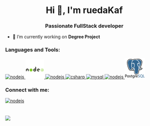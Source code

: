 
<!--
**JhanCarlosRueda-Camp us/** is a ✨ _special_ ✨   repository because its ` README.md` (this file ) appears on your GitHub profile.
 
Here are some ideas to get you  started:

- 🔭 I’m currently working on ...
 ...
- 👯 I’m looking to collaborate on ...
- 🤔 I’m looking for help with   ...
- 💬 Ask me about ...
- 📫 How to reach me: ...
- 😄 Pronouns: ...
- ⚡ Fun fact: ...
-->

<h1 align="center">Hi 👋, I'm ruedaKaf</h1>
<h3 align="center">Passionate FullStack developer</h3>

- 🔭 I’m currently working on **Degree Project**



### Languages and Tools:


<p align="left"> 

<a href="https://nodejs.org" target="_blank" rel="noreferrer"> 
<img src="https://www.vectorlogo.zone/logos/reactjs/reactjs-ar21.svg" alt="nodejs" width="60 " height="auto"/> </a>

 
<a href="https://nodejs.org" target="_blank" rel="noreferrer"> 
<img src="https://raw.githubusercontent.com/devicons/devicon/master/icons/nodejs/nodejs-original-wordmark.svg" alt="nodejs" width="60" height="auto"/> </a>

 <a href="https://nodejs.org" target="_blank" rel="noreferrer"> 
<img src="https://www.vectorlogo.zone/logos/dotnet/dotnet-vertical.svg" alt="nodejs" width="60" height="auto"/> </a>
 
<a href="" target="_blank" rel="noreferrer"> 
<img src="https://www.vectorlogo.zone/logos/javascript/javascript-vertical.svg" alt="csharp" width="65" height="auto"/> </a> 
 
<a href="https://www.mysql.com/" target="_blank" rel="noreferrer"> 
<img src="https://www.vectorlogo.zone/logos/mysql/mysql-official.svg" alt="mysql" width="65" height="auto"/> </a> 

<a href="https://nodejs.org" target="_blank" rel="noreferrer"> 
<img src="https://www.vectorlogo.zone/logos/mongodb/mongodb-ar21.svg" alt="nodejs" width="65" height="auto"/> </a> 

<a href="https://www.postgresql.org" target="_blank" rel="noreferrer"> 
<img src="https://raw.githubusercontent.com/devicons/devicon/master/icons/postgresql/postgresql-original-wordmark.svg" alt="postgresql" width="65" height="auto"/> </a> 
 
<!-- - 🌱 I’m currently learning -->
 

<!--<a href="" target="_blank" rel="noreferrer"> 
<img src="https://s3-alpha.figma.com/hub/file/2649946739/f6a7462a-0e1d-42d2-81aa-548a5dbce420-cover.png" alt="qwik" width="75" height="auto"/> </a> 
-->
</p>

### Connect with me:

<p align="left">
<a href="https://www.linkedin.com/in/ruedakaf/" target="_blank" rel="noreferrer"> 
<img src="https://www.vectorlogo.zone/logos/linkedin/linkedin-icon.svg" alt="nodejs" width="50" height="auto"/> </a>
</p>

<h1> </h1>
<img align="left" src="https://github-readme-stats.vercel.app/api?username=ruedaKaff&show_icons=true&theme=react"/> 

